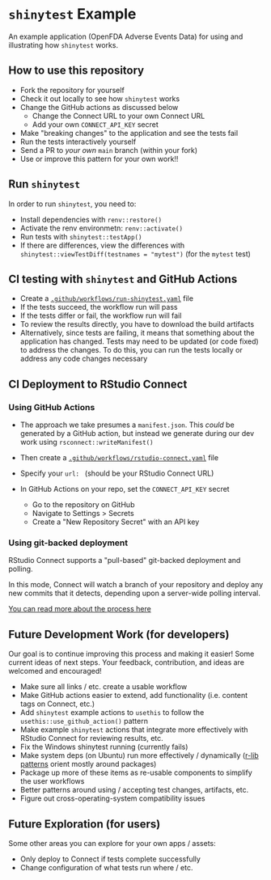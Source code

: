# `shinytest` Example

An example application (OpenFDA Adverse Events Data) for
using and illustrating how `shinytest` works.

## How to use this repository

- Fork the repository for yourself
- Check it out locally to see how `shinytest` works
- Change the GitHub actions as discussed below
    - Change the Connect URL to your own Connect URL
    - Add your own `CONNECT_API_KEY` secret
- Make "breaking changes" to the application and see the tests fail
- Run the tests interactively yourself
- Send a PR to _your own_ `main` branch (within your fork)
- Use or improve this pattern for your own work!!

## Run `shinytest`

In order to run `shinytest`, you need to:

- Install dependencies with `renv::restore()`
- Activate the renv environmetn: `renv::activate()`
- Run tests with `shinytest::testApp()`
- If there are differences, view the differences with
`shinytest::viewTestDiff(testnames = "mytest")` (for the `mytest` test)

## CI testing with `shinytest` and GitHub Actions

- Create a
[`.github/workflows/run-shinytest.yaml`](./.github/workflows/run-shinytest.yaml)
file
- If the tests succeed, the workflow run will pass
- If the tests differ or fail, the workflow run will fail
- To review the results directly, you have to download the build artifacts
- Alternatively, since tests are failing, it means that something about the
application has changed. Tests may need to be updated (or code fixed) to address
the changes. To do this, you can run the tests locally or address any code
changes necessary

## CI Deployment to RStudio Connect

### Using GitHub Actions

- The approach we take presumes a `manifest.json`. This _could_ be generated by
a GitHub action, but instead we generate during our dev work using
`rsconnect::writeManifest()`

- Then create a
[`.github/workflows/rstudio-connect.yaml`](./.github/workflows/rstudio-connect.yaml)
file

- Specify your `url: ` (should be your RStudio Connect URL)

- In GitHub Actions on your repo, set the `CONNECT_API_KEY` secret
   - Go to the repository on GitHub
   - Navigate to Settings > Secrets
   - Create a "New Repository Secret" with an API key

### Using git-backed deployment

RStudio Connect supports a "pull-based" git-backed deployment and polling.

In this mode, Connect will watch a branch of your repository and deploy any new
commits that it detects, depending upon a server-wide polling interval.

[You can read more about the process here](https://docs.rstudio.com/connect/user/git-backed/)

## Future Development Work (for developers)

Our goal is to continue improving this process and making it easier! Some
current ideas of next steps. Your feedback, contribution, and ideas are welcomed
and encouraged!

- Make sure all links / etc. create a usable workflow
- Make GitHub actions easier to extend, add functionality (i.e. content tags on Connect, etc.)
- Add `shinytest` example actions to `usethis` to follow the
`usethis::use_github_action()` pattern
- Make example `shinytest` actions that integrate more effectively with RStudio
Connect for reviewing results, etc.
- Fix the Windows shinytest running (currently fails)
- Make system deps (on Ubuntu) run more effectively / dynamically ([r-lib
patterns](https://github.com/r-lib/actions) orient mostly around packages)
- Package up more of these items as re-usable components to simplify the user workflows
- Better patterns around using / accepting test changes, artifacts, etc.
- Figure out cross-operating-system compatibility issues

## Future Exploration (for users)

Some other areas you can explore for your own apps / assets:

- Only deploy to Connect if tests complete successfully
- Change configuration of what tests run where / etc.
